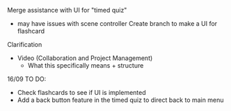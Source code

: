 Merge assistance with UI for "timed quiz"
- may have issues with scene controller
Create branch to make a UI for flashcard


Clarification
- Video (Collaboration and Project Management)
	- What this specifically means + structure

16/09 TO DO:
- Check flashcards to see if UI is implemented
- Add a back button feature in the timed quiz to direct back to main menu